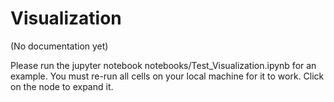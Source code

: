 # Visualization

(No documentation yet)

Please run the jupyter notebook notebooks/Test_Visualization.ipynb for an example. You must re-run all cells on your local machine for it to work. Click on the node to expand it.
